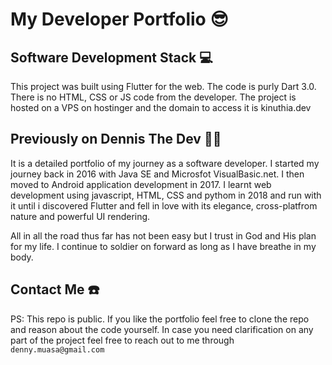 # My Developer Portfolio 😎


## Software Development Stack 💻

This project was built using Flutter for the web. The code is purly Dart 3.0. There is no HTML, CSS or JS code from the developer. 
The project is hosted on a VPS on hostinger and the domain to access it is kinuthia.dev

## Previously on Dennis The Dev 👨‍💻
It is a detailed portfolio of my journey as a software developer. I started my journey back in 2016 with Java SE and Microsfot VisualBasic.net. I then moved to Android application development in 2017. I learnt web development using javascript, HTML, CSS and pythom in 2018 and run with it until i discovered Flutter and fell in love with its elegance, cross-platfrom nature and powerful UI rendering.

All in all the road thus far has not been easy but I trust in God and His plan for my life. I continue to soldier on forward as long as I have breathe in my body.

## Contact Me ☎️
PS: This repo is public. If you like the portfolio feel free to clone the repo and reason about the code yourself. In case you need clarification on any part of the project feel free to reach out to me through `denny.muasa@gmail.com`
